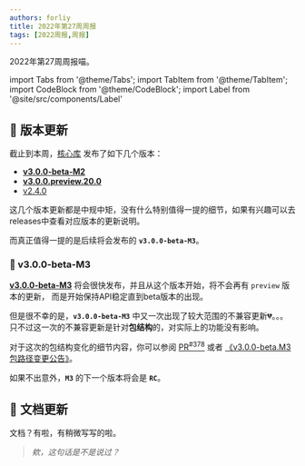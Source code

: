 ```yaml
---
authors: forliy
title: 2022年第27周周报
tags: [2022周报,周报]
---
```



2022年第27周周报喵。

<!--truncate-->

import Tabs from '@theme/Tabs';
import TabItem from '@theme/TabItem';
import CodeBlock from '@theme/CodeBlock';
import Label from '@site/src/components/Label'

## 🚀 版本更新

截止到本周，[核心库](https://github.com/simple-robot/simpler-robot) 发布了如下几个版本：

- [**v3.0.0-beta-M2**][v3bm2] 
- [**v3.0.0.preview.20.0**][v3p20.0]
- [v2.4.0][v2.4.0]

这几个版本更新都是中规中矩，没有什么特别值得一提的细节，如果有兴趣可以去releases中查看对应版本的更新说明。

而真正值得一提的是后续将会发布的 **`v3.0.0-beta-M3`**。

### 🚤 v3.0.0-beta-M3

[**v3.0.0-beta-M3**][v3bm3] 将会很快发布，并且从这个版本开始，将不会再有 `preview` 版本的更新，
而是开始保持API稳定直到beta版本的出现。

但是很不幸的是，**`v3.0.0-beta-M3`** 中又一次出现了较大范围的不兼容更新💔。。。
只不过这一次的不兼容更新是针对**包结构**的，对实际上的功能没有影响。

对于这次的包结构变化的细节内容，你可以参阅 [PR<sup>#378</sup>](https://github.com/simple-robot/simpler-robot/pull/378) 
或者 [《v3.0.0-beta.M3包路径变更公告》](../2022-07-06-announcement-package-rename)。

如果不出意外，**`M3`** 的下一个版本将会是 **`RC`**。


## 📖 文档更新

文档？有啦，有稍微写写的啦。

> *欸，这句话是不是说过？*


[v2.4.0]: https://github.com/simple-robot/simpler-robot/releases/tag/v2.4.0

[v3p20.0]: https://github.com/simple-robot/simpler-robot/releases/tag/v3.0.0.preview.20.0

[v3bm2]: https://github.com/simple-robot/simpler-robot/releases/tag/v3.0.0-beta-M2
[v3bm3]: https://github.com/simple-robot/simpler-robot/releases/tag/v3.0.0-beta-M3
